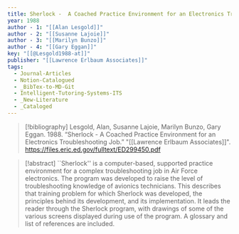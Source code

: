 ```yaml
---
title: Sherlock -  A Coached Practice Environment for an Electronics Troubleshooting Job
year: 1988
author - 1: "[[Alan Lesgold]]"
author - 2: "[[Susanne Lajoie]]"
author - 3: "[[Marilyn Bunzo]]"
author - 4: "[[Gary Eggan]]"
key: "[[@Lesgold1988-at]]"
publisher: "[[Lawrence Erlbaum Associates]]"
tags:
  - Journal-Articles
  - Notion-Catalogued
  - _BibTex-to-MD-Git
  - Intelligent-Tutoring-Systems-ITS
  - _New-Literature
  - _Cataloged
---
```


> [!bibliography]
> Lesgold, Alan, Susanne Lajoie, Marilyn Bunzo, Gary Eggan. 1988. “Sherlock -  A Coached Practice Environment for an Electronics Troubleshooting Job.” "[[Lawrence Erlbaum Associates]]". https://files.eric.ed.gov/fulltext/ED299450.pdf

> [!abstract]
> ``Sherlock'' is a computer-based, supported practice environment for a complex troubleshooting job in Air Force electronics. The program was developed to raise the level of troubleshooting knowledge of avionics technicians. This describes that training problem for which Sherlock was developed, the principles behind its development, and its implementation. It leads the reader through the Sherlock program, with drawings of some of the various screens displayed during use of the program. A glossary and list of references are included.